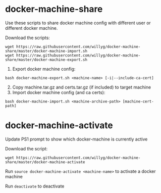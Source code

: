 # docker-machine-share

Use these scripts to share docker machine config with different user or different docker machine.

Download the scripts:

```
wget https://raw.githubusercontent.com/willyg/docker-machine-share/master/docker-machine-import.sh
wget https://raw.githubusercontent.com/willyg/docker-machine-share/master/docker-machine-export.sh
```


1. Export docker machine config:

`bash docker-machine-export.sh <machine-name> [-i|--include-ca-cert]`

2. Copy machine.tar.gz and certs.tar.gz (if included) to target machine
3. Import docker machine config (and ca certs):

`bash docker-machine-import.sh <machine-archive-path> [machine-cert-path]`


# docker-machine-activate
Update PS1 prompt to show which docker-machine is currently active

Download the script:

```
wget https://raw.githubusercontent.com/willyg/docker-machine-share/master/docker-machine-activate
```

Run `source docker-machine-activate <machine-name>` to activate a docker machine

Run `deactivate` to deactivate
